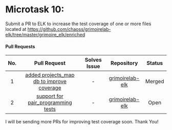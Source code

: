# Microtask 10:
Submit a PR to ELK to increase the test coverage of one or more files located at https://github.com/chaoss/grimoirelab-elk/tree/master/grimoire_elk/enriched

#### Pull Requests 

| No.  | Pull Request                                                                                                               | Solves Issue                                                                                   | Repository                                                                        | Status          |
|:----:|:--------------------------------------------------------------------------------------------------------------------------:|:----------------------------------------------------------------------------------------------:|:---------------------------------------------------------------------------------:|:---------------:|
|  1   |[added projects_map db to improve coverage](https://github.com/chaoss/grimoirelab-elk/pull/828)| -                                                                                              |[grimoirelab-elk](https://github.com/chaoss/grimoirelab-elk)      |  Merged         |
|  2   |[support for pair_programming tests](https://github.com/chaoss/grimoirelab-elk/pull/832)| -                                                                                              |[grimoirelab-elk](https://github.com/chaoss/grimoirelab-elk)      |  Open         |


I will be sending more PRs for improving test coverage soon. Thank You!